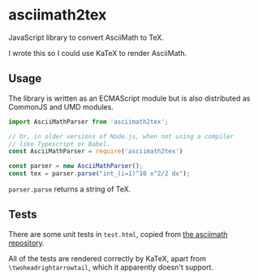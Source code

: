 # asciimath2tex
JavaScript library to convert AsciiMath to TeX.

I wrote this so I could use KaTeX to render AsciiMath.

## Usage

The library is written as an ECMAScript module but is also distributed as CommonJS and UMD modules.

```js
import AsciiMathParser from 'asciimath2tex';

// Or, in older versions of Node.js, when not using a compiler 
// like Typescript or Babel.
const AsciiMathParser = require('asciimath2tex')

const parser = new AsciiMathParser();
const tex = parser.parse("int_(i=1)^10 x^2/2 dx");
```

`parser.parse` returns a string of TeX.

## Tests

There are some unit tests in `test.html`, copied from [the asciimath repository](https://github.com/asciimath/asciimathml/blob/master/test/unittests.js). 

All of the tests are rendered correctly by KaTeX, apart from `\twoheadrightarrowtail`, which it apparently doesn't support.
